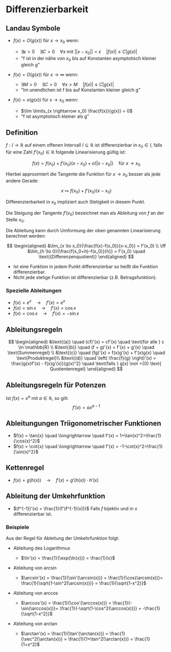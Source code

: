 # Differenzierbarkeit

## Landau Symbole

- $f(x) = O(g(x))$ für $x \rightarrow x_0$ wenn:

  - $\exists \epsilon > 0 \quad \exists C>0 \quad \forall x \text{ mit } ||x-x_0|| < \epsilon \quad |f(x)| \leq C |g(x)|$
  - "f ist in der nähe von $x_0$ bis auf Konstanten asymptotisch kleiner gleich g"

- $f(x) = O(g(x))$ für $x \rightarrow \infty$ wenn:

  - $\exists M>0 \quad \exists C>0 \quad \forall x >  M \quad |f(x)| \leq C |g(x)|$
  - "Im unendlichen ist f bis auf Konstanten kleiner gleich g"

- $f(x) = o(g(x))$ für $x \rightarrow x_0$ wenn:

  - $\lim \limits_{x \rightarrow x_0} \frac{f(x)}{g(x)} = 0$
  - "f ist asymptotisch kleiner als g"

## Definition

$f : I \rightarrow \mathbb{R}$ auf einem offenen Intervall $I \subseteq \mathbb{R}$ ist differenzierbar in $x_0 \in I$, falls für eine Zahl $f'(x_0) \in \mathbb{R}$ folgende Linearisierung gültig ist:

$$f(x) = f(x_0) + f'(x_0)(x-x_0) + o(|x-x_0|) \quad \text{für} \ x \rightarrow x_0$$

Hierbei approximiert die Tangente die Funktion für $x \to x_0$ besser als jede andere Gerade:

$$x \mapsto f(x_0) + f'(x_0)(x-x_0)$$

Differenzierbarkeit in $x_0$ impliziert auch Stetigkeit in diesem Punkt.

Die Steigung der Tangente $f'(x_0)$ bezeichnet man als Ableitung von $f$ an der Stelle $x_0$.

Die Ableitung kann durch Umformung der oben genannten Linearisierung berechnet werden:

$$
\begin{aligned}
&\lim_{x \to x_0}{\frac{f(x)-f(x_0)}{x-x_0}} = f'(x_0) \\
\iff &\lim_{h \to 0}{\frac{f(x_0+h)-f(x_0)}{h}} = f'(x_0) \quad \text{(Differenzenquotient)}
\end{aligned}
$$

- Ist eine Funktion in jedem Punkt differenzierbar so heißt die Funktion differenzierbar.
- Nicht jede stetige Funktion ist differenzierbar (z.B. Betragsfunktion).

### Spezielle Ableitungen

- $f(x) = e^x \quad \longrightarrow \quad f'(x) = e^x$
- $f(x) = \sin{x} \quad \longrightarrow \quad f'(x) = \cos{x}$
- $f(x) = \cos{x} \quad \longrightarrow \quad f'(x) = -\sin{x}$

## Ableitungsregeln

$$
\begin{aligned}
&\text{(a)} \quad (cf)'(x) = cf'(x) \quad \text{für alle } c \in \mathbb{R} \\
&\text{(b)} \quad (f + g)'(x) = f'(x) + g'(x) \quad \text{Summenregel} \\
&\text{(c)} \quad (fg)'(x) = f(x)g'(x) + f'(x)g(x) \quad \text{Produktregel}\\
&\text{(d)} \quad \left( \frac{f}{g} \right)'(x) = \frac{g(x)f'(x) - f(x)g'(x)}{g(x)^2} \quad \text{falls } g(x) \not ={0} \text{ Quotientenregel}
\end{aligned}
$$

## Ableitungsregeln für Potenzen

Ist $f(x) = x^a$ mit $a \in \mathbb{R}$, so gilt:
$$f'(x) = a x^{a-1}$$

## Ableitungungen Triigonometrischer Funktionen

- $f(x) = \tan{x} \quad \longrightarrow \quad f'(x) = 1+\tan(x)^2=\frac{1}{\cos(x)^2}$
- $f(x) = \cot{x} \quad \longrightarrow \quad f'(x) = -1-\cot(x)^2=\frac{1}{\sin(x)^2}$

## Kettenregel

- $f(x) = g(h(x)) \quad \longrightarrow \quad f'(x) = g'(h(x))\cdot h'(x)$

## Ableitung der Umkehrfunktion

- $(f^{-1})'(x) = \frac{1}{f'(f^{-1}(x))}$ Falls $f$ bijektiv und in $x$ differenzierbar ist.

### Beispiele

  Aus der Regel für Ableitung der Umkehrfunktion folgt:

- Ableitung des Logarithmus

  - $\ln'(x) = \frac{1}{\exp(\ln(x))} = \frac{1}{x}$

- Ableitung von $\arcsin$

  - $\arcsin'(x) = \frac{1}{\sin'(\arcsin(x))} = \frac{1}{\cos(\arcsin(x))}= \frac{1}{\sqrt{1-\sin^2(\arcsin(x))}} = \frac{1}{\sqrt{1-x^2}}$

- Ableitung von $\arccos$

  - $\arccos'(x) = \frac{1}{\cos'(\arccos(x))} = \frac{1}{-\sin(\arccos(x))}= \frac{1}{-\sqrt{1-\cos^2(\arccos(x))}} = -\frac{1}{\sqrt{1-x^2}}$

- Ableitung von $\arctan$
  - $\arctan'(x) = \frac{1}{\tan'(\arctan(x))} = \frac{1}{\sec^2(\arctan(x))} = \frac{1}{1+\tan^2(\arctan(x))} = \frac{1}{1+x^2}$
